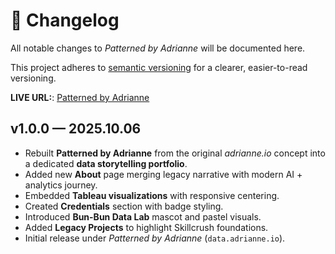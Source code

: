 # 🧵 Changelog

All notable changes to *Patterned by Adrianne* will be documented here.

This project adheres to [semantic versioning](https://semver.org/) for a clearer, easier-to-read versioning.

**LIVE URL:**: [Patterned by Adrianne](https://data.adrianne.io)

## v1.0.0 — 2025.10.06
- Rebuilt **Patterned by Adrianne** from the original *adrianne.io* concept into a dedicated **data storytelling portfolio**.
- Added new **About** page merging legacy narrative with modern AI + analytics journey.
- Embedded **Tableau visualizations** with responsive centering.
- Created **Credentials** section with badge styling.
- Introduced **Bun-Bun Data Lab** mascot and pastel visuals.
- Added **Legacy Projects** to highlight Skillcrush foundations.
- Initial release under *Patterned by Adrianne* (`data.adrianne.io`).